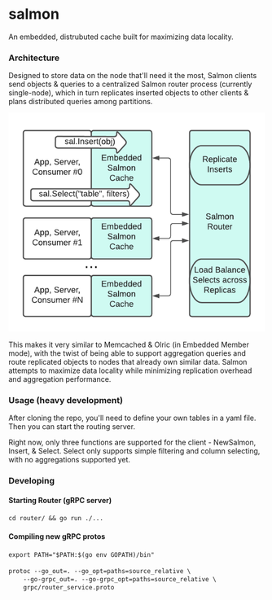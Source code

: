 # salmon

An embedded, distrubuted cache built for maximizing data locality.

### Architecture

Designed to store data on the node that'll need it the most, Salmon clients send objects & queries to a centralized Salmon router process (currently single-node), which in turn replicates inserted objects to other clients & plans distributed queries among partitions. 

![salmon architecture](./salmonarch.png?raw=true "Salmon's Architecture")

This makes it very similar to Memcached & Olric (in Embedded Member mode), with the twist of being able to support aggregation queries and route replicated objects to nodes that already own similar data. Salmon attempts to maximize data locality while minimizing replication overhead and aggregation performance. 

### Usage (heavy development)

After cloning the repo, you'll need to define your own tables in a yaml file. Then you can start the routing server.

Right now, only three functions are supported for the client - NewSalmon, Insert, & Select. Select only supports simple filtering and column selecting, with no aggregations supported yet. 


### Developing

#### Starting Router (gRPC server)

~~~
cd router/ && go run ./...
~~~

#### Compiling new gRPC protos

~~~
export PATH="$PATH:$(go env GOPATH)/bin"

protoc --go_out=. --go_opt=paths=source_relative \
    --go-grpc_out=. --go-grpc_opt=paths=source_relative \
    grpc/router_service.proto
~~~


